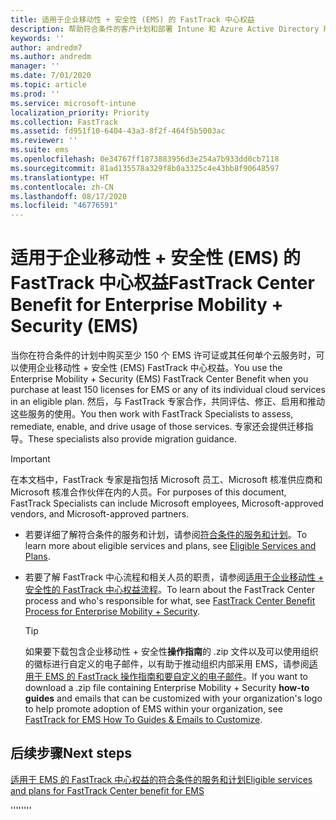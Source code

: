 ```yaml
---
title: 适用于企业移动性 + 安全性 (EMS) 的 FastTrack 中心权益
description: 帮助符合条件的客户计划和部署 Intune 和 Azure Active Directory Premium 的程序
keywords: ''
author: andredm7
ms.author: andredm
manager: ''
ms.date: 7/01/2020
ms.topic: article
ms.prod: ''
ms.service: microsoft-intune
localization_priority: Priority
ms.collection: FastTrack
ms.assetid: fd951f10-6404-43a3-8f2f-464f5b5003ac
ms.reviewer: ''
ms.suite: ems
ms.openlocfilehash: 0e34767ff1873883956d3e254a7b933dd0cb7118
ms.sourcegitcommit: 81ad135578a329f8b0a3325c4e43bb8f90648597
ms.translationtype: HT
ms.contentlocale: zh-CN
ms.lasthandoff: 08/17/2020
ms.locfileid: "46776591"
---
```

# <a name="fasttrack-center-benefit-for-enterprise-mobility--security-ems"></a><span data-ttu-id="9f70f-103">适用于企业移动性 + 安全性 (EMS) 的 FastTrack 中心权益</span><span class="sxs-lookup"><span data-stu-id="9f70f-103">FastTrack Center Benefit for Enterprise Mobility + Security (EMS)</span></span>

<span data-ttu-id="9f70f-104">当你在符合条件的计划中购买至少 150 个 EMS 许可证或其任何单个云服务时，可以使用企业移动性 + 安全性 (EMS) FastTrack 中心权益。</span><span class="sxs-lookup"><span data-stu-id="9f70f-104">You use the Enterprise Mobility + Security (EMS) FastTrack Center Benefit when you purchase at least 150 licenses for EMS or any of its individual cloud services in an eligible plan.</span></span> <span data-ttu-id="9f70f-105">然后，与 FastTrack 专家合作，共同评估、修正、启用和推动这些服务的使用。</span><span class="sxs-lookup"><span data-stu-id="9f70f-105">You then work with FastTrack Specialists to assess, remediate, enable, and drive usage of those services.</span></span> <span data-ttu-id="9f70f-106">专家还会提供迁移指导。</span><span class="sxs-lookup"><span data-stu-id="9f70f-106">These specialists also provide migration guidance.</span></span> 

> [!IMPORTANT]
> <span data-ttu-id="9f70f-107">在本文档中，FastTrack 专家是指包括 Microsoft 员工、Microsoft 核准供应商和 Microsoft 核准合作伙伴在内的人员。</span><span class="sxs-lookup"><span data-stu-id="9f70f-107">For purposes of this document, FastTrack Specialists can include Microsoft employees, Microsoft-approved vendors, and Microsoft-approved partners.</span></span>

- <span data-ttu-id="9f70f-108">若要详细了解符合条件的服务和计划，请参阅[符合条件的服务和计划](M365-eligible-services-and-plans-prior.md)。</span><span class="sxs-lookup"><span data-stu-id="9f70f-108">To learn more about eligible services and plans, see [Eligible Services and Plans](M365-eligible-services-and-plans-prior.md).</span></span>

- <span data-ttu-id="9f70f-109">若要了解 FastTrack 中心流程和相关人员的职责，请参阅[适用于企业移动性 + 安全性的 FastTrack 中心权益流程](EMS-fasttrack-process.md)。</span><span class="sxs-lookup"><span data-stu-id="9f70f-109">To learn about the FastTrack Center process and who's responsible for what, see [FastTrack Center Benefit Process for Enterprise Mobility + Security](EMS-fasttrack-process.md).</span></span>

    > [!TIP]
    > <span data-ttu-id="9f70f-110">如果要下载包含企业移动性 + 安全性**操作指南**的 .zip 文件以及可以使用组织的徽标进行自定义的电子邮件，以有助于推动组织内部采用 EMS，请参阅[适用于 EMS 的 FastTrack 操作指南和要自定义的电子邮件](https://gallery.technet.microsoft.com/FastTrack-for-EMS-How-To-f170da4c)。</span><span class="sxs-lookup"><span data-stu-id="9f70f-110">If you want to download a .zip file containing Enterprise Mobility + Security **how-to guides** and emails that can be customized with your organization's logo to help promote adoption of EMS within your organization, see [FastTrack for EMS How To Guides & Emails to Customize](https://gallery.technet.microsoft.com/FastTrack-for-EMS-How-To-f170da4c).</span></span>

## <a name="next-steps"></a><span data-ttu-id="9f70f-111">后续步骤</span><span class="sxs-lookup"><span data-stu-id="9f70f-111">Next steps</span></span>

[<span data-ttu-id="9f70f-112">适用于 EMS 的 FastTrack 中心权益的符合条件的服务和计划</span><span class="sxs-lookup"><span data-stu-id="9f70f-112">Eligible services and plans for FastTrack Center benefit for EMS</span></span>](M365-eligible-services-and-plans.md)

<span data-ttu-id="9f70f-113">''''</span><span class="sxs-lookup"><span data-stu-id="9f70f-113">''''</span></span>